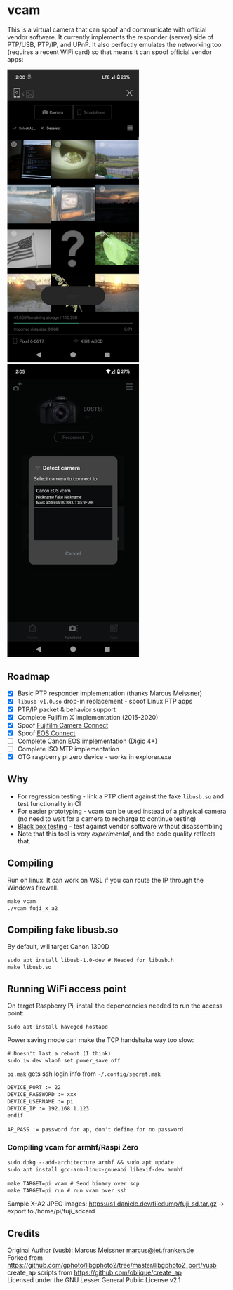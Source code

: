 # vcam
This is a virtual camera that can spoof and communicate with official vendor software. It currently implements the
responder (server) side of PTP/USB, PTP/IP, and UPnP. It also perfectly emulates the networking
too (requires a recent WiFi card) so that means it can spoof official vendor apps:

<img title="Fujifilm Camera Connect connected to spoofed X-H1-ABCD" src="bin/Screenshot_20240402-140041.png" width="300"><img src="bin/Screenshot_20240402-140506.png" width="300">

## Roadmap
- [x] Basic PTP responder implementation (thanks Marcus Meissner)
- [x] `libusb-v1.0.so` drop-in replacement - spoof Linux PTP apps
- [x] PTP/IP packet & behavior support
- [x] Complete Fujifilm X implementation (2015-2020)
- [x] Spoof [Fujifilm Camera Connect](https://play.google.com/store/apps/details?id=com.fujifilm_dsc.app.remoteshooter&hl=en_US&gl=US)
- [x] Spoof [EOS Connect](https://play.google.com/store/apps/details?id=jp.co.canon.ic.cameraconnect&hl=en_US&gl=US)
- [ ] Complete Canon EOS implementation (Digic 4+)
- [ ] Complete ISO MTP implementation
- [x] OTG raspberry pi zero device - works in explorer.exe

## Why
- For regression testing - link a PTP client against the fake `libusb.so` and test functionality in CI
- For easier prototyping - vcam can be used instead of a physical camera (no need to wait for a camera to recharge to continue testing)
- [Black box testing](https://en.wikipedia.org/wiki/Black-box_testing) - test against vendor software without disassembling
- Note that this tool is very *experimental*, and the code quality reflects that.

## Compiling
Run on linux. It can work on WSL if you can route the IP through the Windows firewall.
```
make vcam
./vcam fuji_x_a2
```

## Compiling fake libusb.so
By default, will target Canon 1300D
```
sudo apt install libusb-1.0-dev # Needed for libusb.h
make libusb.so
```

## Running WiFi access point
On target Raspberry Pi, install the depencencies needed to run the access point:
```
sudo apt install haveged hostapd
```
Power saving mode can make the TCP handshake way too slow:
```
# Doesn't last a reboot (I think)
sudo iw dev wlan0 set power_save off
```
`pi.mak` gets ssh login info from `~/.config/secret.mak`
```
DEVICE_PORT := 22
DEVICE_PASSWORD := xxx
DEVICE_USERNAME := pi
DEVICE_IP := 192.168.1.123
endif

AP_PASS := password for ap, don't define for no password
```

### Compiling vcam for armhf/Raspi Zero
```
sudo dpkg --add-architecture armhf && sudo apt update
sudo apt install gcc-arm-linux-gnueabi libexif-dev:armhf

make TARGET=pi vcam # Send binary over scp
make TARGET=pi run # run vcam over ssh
```

Sample X-A2 JPEG images: https://s1.danielc.dev/filedump/fuji_sd.tar.gz -> export to /home/pi/fuji_sdcard

## Credits
Original Author (vusb): Marcus Meissner <marcus@jet.franken.de>  
Forked from https://github.com/gphoto/libgphoto2/tree/master/libgphoto2_port/vusb  
create_ap scripts from https://github.com/oblique/create_ap  
Licensed under the GNU Lesser General Public License v2.1  
